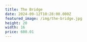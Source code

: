 ```yaml
---
title: The Bridge
date: 2024-09-12T10:28:00.000Z
featured_image: /img/the-bridge.jpg
height: 20
width: 16
price: 600.01
---
```

